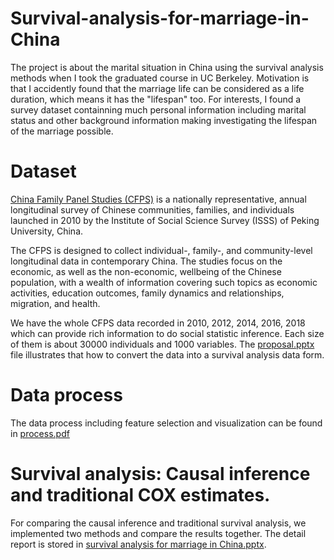 # Survival-analysis-for-marriage-in-China
The project is about the marital situation in China using the survival analysis methods when I took the graduated course in UC Berkeley. Motivation is that I accidently found that
the marriage life can be considered as a life duration, which means it has the "lifespan" too. For interests, I found a survey dataset containning much personal information including marital status and other background information making investigating the lifespan of the marriage possible.

# Dataset
[China Family Panel Studies (CFPS)](https://opendata.pku.edu.cn/dataverse/CFPS) is a nationally representative, annual longitudinal survey of Chinese communities, families, and individuals launched in 2010 by the Institute of Social Science Survey (ISSS) of Peking University, China. 

The CFPS is designed to collect individual-, family-, and community-level longitudinal data in contemporary China. The studies focus on the economic, as well as the non-economic, wellbeing of the Chinese population, with a wealth of information covering such topics as economic activities, education outcomes, family dynamics and relationships, migration, and health. 

We have the whole CFPS data recorded in 2010, 2012, 2014, 2016, 2018 which can provide rich information to do social statistic inference. Each size of them is about 30000 individuals and 1000 variables. The [proposal.pptx](https://github.com/seeingwu/Survival-analysis-for-marriage-in-China/blob/main/proposal.pdf) file illustrates that how to convert the data into a survival analysis data form.

# Data process
The data process including feature selection and visualization can be found in [process.pdf](https://github.com/seeingwu/Survival-analysis-for-marriage-in-China/blob/main/process.pdf)

# Survival analysis: Causal inference and traditional COX estimates.
For comparing the causal inference and traditional survival analysis, we implemented two methods and compare the results together. The detail report is stored in [survival analysis for marriage in China.pptx](https://github.com/seeingwu/Survival-analysis-for-marriage-in-China/blob/main/survival%20analysis%20for%20marriage%20in%20China.pdf).

